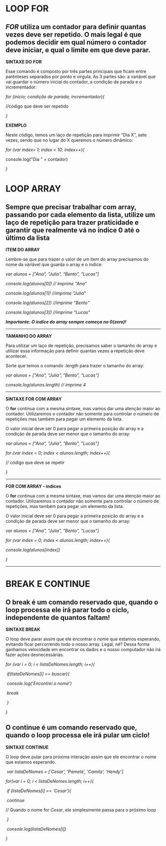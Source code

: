 # LOOP FOR

## *FOR* utiliza um contador para definir quantas vezes deve ser repetido. O mais legal é que podemos decidir em qual número o contador deve iniciar, e qual o limite em que deve parar.

**SINTAXE DO FOR**

Esse comando é composto por três partes principais que ficam entre parênteses separados por ponto e vírgula. As 3 partes são: a variável que vai guardar o número inicial do contador, a condição de parada e o incrementador:

*for (inicio; condição de parada; incrementador){*

//código que deve ser repetido

*}*

**EXEMPLO**

Neste código, temos um laço de repetição para imprimir "Dia X", sete vezes, sendo que no lugar do X queremos o número dinâmico:

*for (var index= 1; index < 10; index++){*

console.log("Dia " + contador)

*}*

# LOOP ARRAY

## Sempre que precisar trabalhar com array, passando por cada elemento da lista, utilize um laço de repetição para trazer praticidade e garantir que realmente vá no índice 0 até o último da lista

**ITEM DO ARRAY**

Lembre-se que para trazer o valor de um item do array precisamos do nome da variável que guarda o array e o índice:

*var alunos = ["Ana", "Julia", "Bento", "Lucas"]*

*console.log(alunos[0]) // imprime "Ana"*

*console.log(alunos[1]) //imprime "Julia"*

*console.log(alunos[2]) //imprime "Bento"*

*console.log(alunos[3]) //imprime "Lucas"*

***Importante: O indíce do array sempre começa no 0(zero)!***

----

**TAMANHO DO ARRAY**

Para utilizar um laço de repetição, precisamos saber o tamanho do array e utilizar essa informação para definir quantas vezes a repetição deve acontecer.

Sorte que temos o comando .length para trazer o tamanho do array:

*var alunos = ["Ana", "Julia", "Bento", "Lucas"]*

*console.log(alunos.length) // imprime 4*

----

**SINTAXE FOR COM ARRAY**

O **for** continua com a mesma sintaxe, mas vamos dar uma atenção maior ao contador. Utilizaremos o contador não somente para controlar o número de repetições mas também para pegar um elemento da lista.

O valor inicial deve ser 0 para pegar a primeira posição do array e a condição de parada deve ser menor que o tamanho do array:

*var alunos = ["Ana", "Julia", "Bento", "Lucas"]*

*for (var index = 0; index < alunos.length; index++){*

// código que deve se repetir

*}*

----

**FOR COM ARRAY - indíces**

O **for** continua com a mesma sintaxe, mas vamos dar uma atenção maior ao contador. Utilizaremos o contador não somente para controlar o número de repetições, mas também para pegar um elemento da lista.

O valor inicial deve ser 0 para pegar a primeira posição do array e a condição de parada deve ser menor que o tamanho do array:

*var alunos = ["Ana", "Julia", "Bento", "Lucas"]*

*for (var index = 0; index < alunos.length; index++){*

*console.log(alunos[index])*

*}*

----

# BREAK E CONTINUE

## O break é um comando reservado que, quando o loop processa ele irá parar todo o ciclo, independente de quantos faltam!

**SINTAXE BREAK**

O loop deve parar assim que ele encontrar o nome que estamos esperando, evitando ficar percorrendo todo o nosso array. Legal, né? Dessa forma ganhamos velocidade em encontrar os dados e o nosso computador não irá fazer ações desnecessárias.

*for (var i = 0; i < listaDeNomes.length; i++){*

​	*if(listaDeNomes[i] == buscar){*

​	*console.log('Encontrei o nome')*

​	*break*

​	*}*

*}*

## O continue é um comando reservado que, quando o loop processa ele irá pular um ciclo!

**SINTAXE CONTINUE**

O loop deve pular para próxima interação assim que ele encontrar o nome que estamos esperando.

​	*var listaDeNomes = ['Cesar', 'Pamela', 'Camila', 'Hendy']*

*for(var i = 0; i < listaDeNomes.length; i++){*

​	*if (listaDeNomes[i] == 'Cesar'){*

​	*continue*

// Quando o nome for *Cesar*, ele simplesmente passa para o próximo loop

​	*}*

​	*console.log(listaDeNomes[i])*

*}*